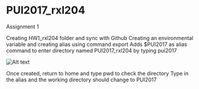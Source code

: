 
# PUI2017_rxl204
Assignment 1 

Creating HW1_rxl204 folder and sync with Github
Creating an environmental variable and creating alias using command export
Adds $PUI2017 as alias command to enter directory named PUI2017_rxl204 by
typing pui2017

![Alt text](https://github.com/rxl204/PUI2017_rxl204/HW1_rxl204/Screenshots/HW1_environmental%20variable.JPG)

Once created, return to home and type pwd to check the directory
Type in the alias and the working directory should change to PUI2017

